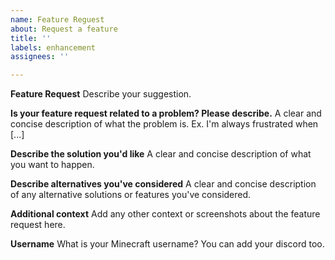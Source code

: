 ```yaml
---
name: Feature Reguest
about: Request a feature
title: ''
labels: enhancement
assignees: ''

---
```


**Feature Request**
Describe your suggestion.

**Is your feature request related to a problem? Please describe.**
A clear and concise description of what the problem is. Ex. I'm always frustrated when [...]

**Describe the solution you'd like**
A clear and concise description of what you want to happen.

**Describe alternatives you've considered**
A clear and concise description of any alternative solutions or features you've considered.

**Additional context**
Add any other context or screenshots about the feature request here.

**Username**
What is your Minecraft username? You can add your discord too.
